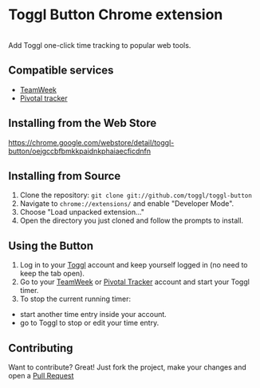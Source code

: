 # Toggl Button Chrome extension
<br />
Add Toggl one-click time tracking to popular web tools.

## Compatible services
  - [TeamWeek](https://teamweek.com/)
  - [Pivotal tracker](https://www.pivotaltracker.com/)

## Installing from the Web Store

https://chrome.google.com/webstore/detail/toggl-button/oejgccbfbmkkpaidnkphaiaecficdnfn

## Installing from Source

1.  Clone the repository: `git clone git://github.com/toggl/toggl-button`
2.  Navigate to `chrome://extensions/` and enable "Developer Mode".
3.  Choose "Load unpacked extension..."
4.  Open the directory you just cloned and follow the prompts to install.

## Using the Button
1.  Log in to your [Toggl](https://www.toggl.com/) account and keep yourself logged in (no need to keep the tab open).
3.  Go to your [TeamWeek](https://www.teamweek.com/) or [Pivotal Tracker](https://www.pivotaltracker.com/) account and start your Toggl timer. 
4.  To stop the current running timer:  
  - start another time entry inside your account.
  - go to Toggl to stop or edit your time entry.

## Contributing
Want to contribute? Great! Just fork the project, make your changes and open a [Pull Request](https://github.com/toggl/toggl-button/pulls)
